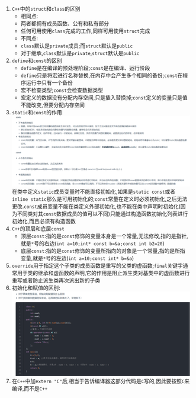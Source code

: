 1. `C++`中的`struct`和`class`的区别
   * 相同点:
    - 两者都拥有成员函数、公有和私有部分
    - 任何可用使用`class`完成的工作,同样可用使用`struct`完成
   * 不同点:
    - `class`默认是`private`成员;而`struct`默认是`public`
    - 对于继承,`class`默认是`private`,`struct`默认是`public`
2. `define`和`const`的区别
   * `define`是在编译的预处理阶段;`const`是在编译、运行阶段
   * `define`只是将宏进行名称替换,在内存中会产生多个相同的备份;`const`在程序运行中只有一个备份
   * 宏不检查类型;`const`会检查数据类型
   * 宏定义的数据没有分配内存空间,只是插入替换掉;`const`定义的变量只是值不能改变,但要分配内存空间  
3. `static`和`const`的作用
   ![](markdown图像集/2025-03-10-22-47-12.png)
   在类中定义`static`成员变量时不能直接初始化,如果是`static const`或者`inline static`那么是可用初始化的;`const`常量在定义时必须初始化,之后无法更改.`const`成员变量不能在类定义外部初始化,也不能在类中声明时初始化(因为不同类对其`const`数据成员的值可以不同)只能通过构造函数初始化列表进行初始化,而且必须有构造函数   
4. `C++`的顶层和底层`const`
   * 顶层`const`:指的是`const`修饰的变量本身是一个常量,无法修改,指的是指针,就是`*`号的右边(`int a=10;int* const b=&a;const int b2=20`)
   * 底层`const`:指的是`const`修饰的变量所指向的对象是一个常量,指的是所指变量,就是`*`号的左边(`int a=10;const int* b=&a`)
5. `override`用于指定这个子类的成员函数是重写的父类的虚函数;`final`关键字通常用于类的继承和虚函数的声明,它的作用是阻止派生类对基类中的虚函数进行重写或者防止派生类再次派出新的子类
6. 初始化和赋值的区别:
   ![](markdown图像集/2025-03-10-23-05-50.png)
7. 在`C++`中加`extern "C"`后,相当于告诉编译器这部分代码是`C`写的,因此要按照`C`来编译,而不是`C++`
